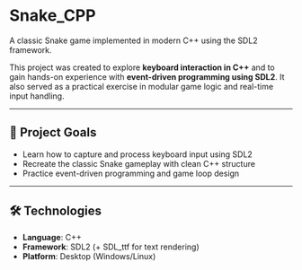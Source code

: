 # Snake_CPP

A classic Snake game implemented in modern C++ using the SDL2 framework.

This project was created to explore **keyboard interaction in C++** and to gain hands-on experience with **event-driven programming using SDL2**. It also served as a practical exercise in modular game logic and real-time input handling.

---

## 🎯 Project Goals

- Learn how to capture and process keyboard input using SDL2  
- Recreate the classic Snake gameplay with clean C++ structure  
- Practice event-driven programming and game loop design  

---

## 🛠️ Technologies

- **Language**: C++  
- **Framework**: SDL2 (+ SDL_ttf for text rendering)  
- **Platform**: Desktop (Windows/Linux)  
